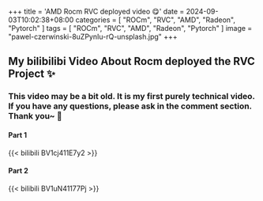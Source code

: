 +++
title = 'AMD Rocm RVC deployed video 😋'
date = 2024-09-03T10:02:38+08:00
categories = [
    "ROCm",
    "RVC",
    "AMD",
    "Radeon",
    "Pytorch"
]
tags = [
    "ROCm",
    "RVC",
    "AMD",
    "Radeon",
    "Pytorch"
]
image = "pawel-czerwinski-8uZPynIu-rQ-unsplash.jpg"
+++

## My bilibilibi Video About Rocm deployed the RVC Project ✨

### This video may be a bit old. It is my first purely technical video. If you have any questions, please ask in the comment section. Thank you~ 🌈

#### Part 1

{{< bilibili BV1cj411E7y2 >}}

#### Part 2

{{< bilibili BV1uN41177Pj >}}

